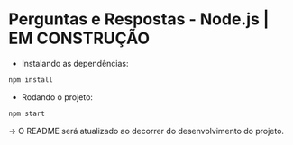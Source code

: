 # **Perguntas e Respostas - Node.js | EM CONSTRUÇÃO**

* Instalando as dependências:

```bash
npm install
```

* Rodando o projeto:

```bash
npm start
```

-> O README será atualizado ao decorrer do desenvolvimento do projeto.
